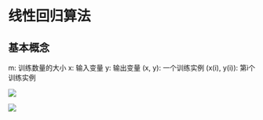 # 线性回归算法

## 基本概念

m: 训练数量的大小
x: 输入变量
y: 输出变量
(x, y): 一个训练实例
(x(i), y(i)): 第i个训练实例

![](http://i13.tietuku.com/af31474a8395fcb1.png)

![](http://i13.tietuku.com/541f5d2bbc95fb6a.png)
